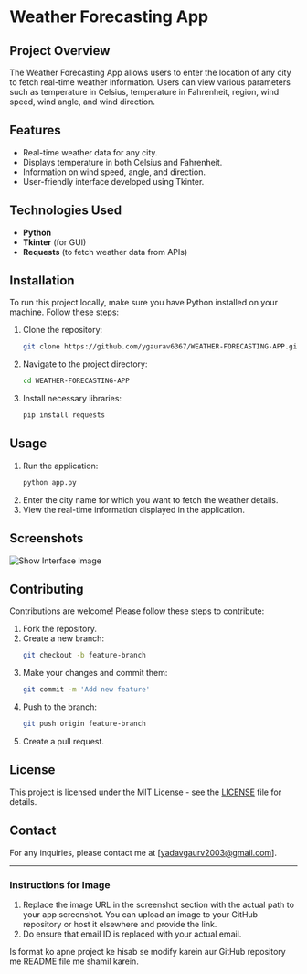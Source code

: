 
# Weather Forecasting App

## Project Overview
The Weather Forecasting App allows users to enter the location of any city to fetch real-time weather information. Users can view various parameters such as temperature in Celsius, temperature in Fahrenheit, region, wind speed, wind angle, and wind direction.

## Features
- Real-time weather data for any city.
- Displays temperature in both Celsius and Fahrenheit.
- Information on wind speed, angle, and direction.
- User-friendly interface developed using Tkinter.

## Technologies Used
- **Python**
- **Tkinter** (for GUI)
- **Requests** (to fetch weather data from APIs)

## Installation
To run this project locally, make sure you have Python installed on your machine. Follow these steps:

1. Clone the repository:
   ```bash
   git clone https://github.com/ygaurav6367/WEATHER-FORECASTING-APP.git
   ```
2. Navigate to the project directory:
   ```bash
   cd WEATHER-FORECASTING-APP
   ```
3. Install necessary libraries:
   ```bash
   pip install requests
   ```

## Usage
1. Run the application:
   ```bash
   python app.py
   ```
2. Enter the city name for which you want to fetch the weather details.
3. View the real-time information displayed in the application.

## Screenshots

![Show Interface Image](file:///C:/Users/gy301/OneDrive/Pictures/Screenshots/Screenshot%20(44).png)

## Contributing
Contributions are welcome! Please follow these steps to contribute:

1. Fork the repository.
2. Create a new branch:
   ```bash
   git checkout -b feature-branch
   ```
3. Make your changes and commit them:
   ```bash
   git commit -m 'Add new feature'
   ```
4. Push to the branch:
   ```bash
   git push origin feature-branch
   ```
5. Create a pull request.

## License
This project is licensed under the MIT License - see the [LICENSE](LICENSE) file for details.

## Contact
For any inquiries, please contact me at [yadavgaurv2003@gmail.com].

---

### Instructions for Image
1. Replace the image URL in the screenshot section with the actual path to your app screenshot. You can upload an image to your GitHub repository or host it elsewhere and provide the link.
2. Do ensure that email ID is replaced with your actual email.

Is format ko apne project ke hisab se modify karein aur GitHub repository me README file me shamil karein.
